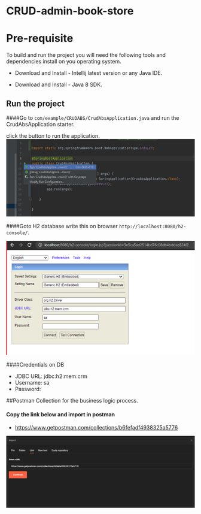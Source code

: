 # CRUD-admin-book-store

# Pre-requisite
To build and run the project you will need the following tools and dependencies install on you operating system.


* Download and Install - Intellij latest version or any Java IDE.

* Download and Install - Java 8 SDK.


## Run the project
####Go to `com/example/CRUDABS/CrudAbsApplication.java` and run the CrudAbsApplication starter.


click the button to run the application.
![img.png](img.png)

####Goto H2 database write this on browser `http://localhost:8080/h2-console/`.

![img_1.png](img_1.png)

####Credentials on DB
* JDBC URL: jdbc:h2:mem:crm
* Username: sa
* Password: 


##Postman Collection for the business logic process.

#### Copy the link below and import in postman

* https://www.getpostman.com/collections/b6fefadf4938325a5776

![img_2.png](img_2.png)